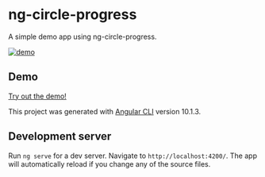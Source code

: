 # ng-circle-progress

A simple demo app using ng-circle-progress.

[![demo](https://raw.githubusercontent.com/bootsoon/ng-circle-progress/master/demo.png)](https://bootsoon.github.io/ng-circle-progress/)

## Demo

[Try out the demo!](https://bootsoon.github.io/ng-circle-progress/)

This project was generated with [Angular CLI](https://github.com/angular/angular-cli) version 10.1.3.

## Development server

Run `ng serve` for a dev server. Navigate to `http://localhost:4200/`. The app will automatically reload if you change any of the source files.

